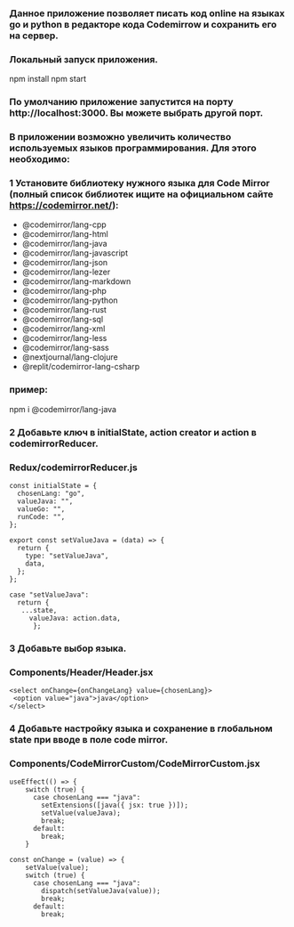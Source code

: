 ### Данное приложение позволяет писать код online на языках go и python в редакторе кода Codemirrow и сохранить его на сервер.

### Локальный запуск приложения.
npm install
npm start
### По умолчанию приложение запустится на порту http://localhost:3000. Вы можете выбрать другой порт.

### В приложении возможно увеличить количество используемых языков программирования. Для этого необходимо:
### 1 Установите библиотеку нужного языка для Code Mirror (полный список библиотек ищите на официальном сайте https://codemirror.net/): 
- @codemirror/lang-cpp
- @codemirror/lang-html
- @codemirror/lang-java
- @codemirror/lang-javascript
- @codemirror/lang-json
- @codemirror/lang-lezer
- @codemirror/lang-markdown
- @codemirror/lang-php
- @codemirror/lang-python
- @codemirror/lang-rust
- @codemirror/lang-sql
- @codemirror/lang-xml
- @codemirror/lang-less
- @codemirror/lang-sass
- @nextjournal/lang-clojure
- @replit/codemirror-lang-csharp
### пример:

npm i @codemirror/lang-java

### 2 Добавьте ключ в initialState, action creator и action в codemirrorReducer.
### Redux/codemirrorReducer.js
```
const initialState = {
  chosenLang: "go",
  valueJava: "",
  valueGo: "",
  runCode: "",
};
```

```
export const setValueJava = (data) => {
  return {
    type: "setValueJava",
    data,
  };
};
```

```
case "setValueJava":
  return {
   ...state,
     valueJava: action.data,
      };
```
### 3 Добавьте выбор языка.
### Components/Header/Header.jsx

```
<select onChange={onChangeLang} value={chosenLang}>
 <option value="java">java</option>
</select>
```

### 4 Добавьте настройку языка и сохранение в глобальном state при вводе в поле code mirror.
### Components/CodeMirrorCustom/CodeMirrorCustom.jsx
```
useEffect(() => {
    switch (true) {
      case chosenLang === "java":
        setExtensions([java({ jsx: true })]);
        setValue(valueJava);
        break;
      default:
        break;
    }
```

```
const onChange = (value) => {
    setValue(value);
    switch (true) {
      case chosenLang === "java":
        dispatch(setValueJava(value));
        break;
      default:
        break;
```

